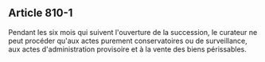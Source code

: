 Article 810-1
----
Pendant les six mois qui suivent l'ouverture de la succession, le curateur ne
peut procéder qu'aux actes purement conservatoires ou de surveillance, aux actes
d'administration provisoire et à la vente des biens périssables.
